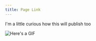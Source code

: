 ```yaml
---
title: Page Link
---
```


I'm a little curious how this will publish too

![Here's a GIF](Portfolio/Files/TestGIF.gif)
